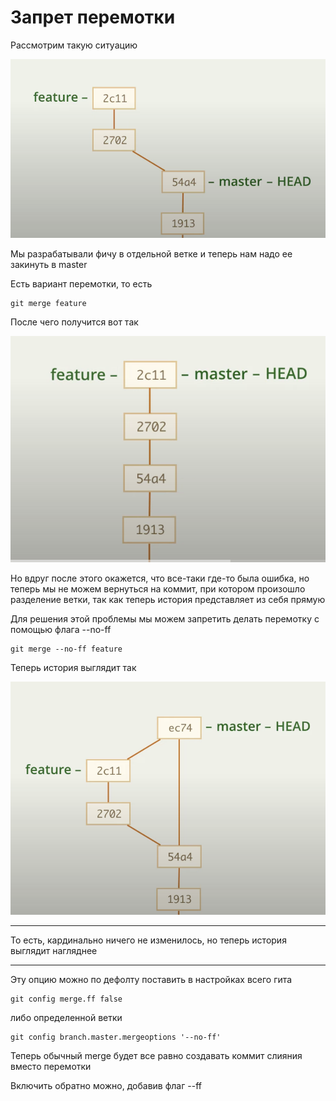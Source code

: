 # Запрет перемотки

Рассмотрим такую ситуацию

![](../../images/29.png)

Мы разрабатывали фичу в отдельной ветке и теперь нам надо ее закинуть в master

Есть вариант перемотки, то есть

    git merge feature

После чего получится вот так

![](../../images/30.png)

Но вдруг после этого окажется, что все-таки где-то была ошибка, но теперь мы не можем вернуться на коммит, при котором произошло разделение ветки, так как теперь история представляет из себя прямую

Для решения этой проблемы мы можем запретить делать перемотку с помощью флага --no-ff

    git merge --no-ff feature

Теперь история выглядит так

![](../../images/31.png)

--- 

То есть, кардинально ничего не изменилось, но теперь история выглядит нагляднее

--- 

Эту опцию можно по дефолту поставить в настройках всего гита

    git config merge.ff false

либо определенной ветки

    git config branch.master.mergeoptions '--no-ff'

Теперь обычный merge будет все равно создавать коммит слияния вместо перемотки

Включить обратно можно, добавив флаг --ff